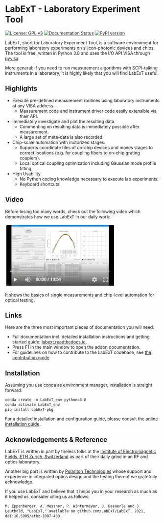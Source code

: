 # LabExT - Laboratory Experiment Tool

[![License: GPL v3](https://img.shields.io/badge/License-GPLv3-blue.svg)](https://www.gnu.org/licenses/gpl-3.0)
[![Documentation Status](https://readthedocs.org/projects/labext/badge/?version=latest)](https://labext.readthedocs.io/en/latest/?badge=latest)
[![PyPI version](https://badge.fury.io/py/LabExT-pkg.svg)](https://badge.fury.io/py/LabExT-pkg)

LabExT, short for Laboratory Experiment Tool, is a software environment for performing laboratory
experiments on silicon-photonic devices and chips. The tool is free, written in Python 3.8 and uses the I/O API VISA
through [pyvisa](https://github.com/pyvisa/pyvisa).

More general: if you need to run measurement algorithms with SCPI-talking instruments in a laboratory, it is highly
likely that you will find LabExT useful.

## Highlights
* Execute pre-defined measurement routines using laboratory instruments at any VISA address.
  * Measurement code and instrument driver code easily extensible via their API. 
* Immediately investigate and plot the resulting data.
  * Commenting on resulting data is immediately possible after measurement.
  * A large set of meta-data is also recorded.
* Chip-scale automation with motorized stages.
  * Supports coordinate files of on-chip devices and moves stages to correct locations (e.g. for coupling fibers to on-chip grating couplers).
  * Local optical coupling optimization including Gaussian mode profile fitting.
* High Usability
  * No Python coding knowledge necessary to execute lab experiments!
  * Keyboard shortcuts!

## Video
Before losing too many words, check out the following video which demonstrates how we use LabExT in our daily work:

[![LabExT Demo Video](docs/img/youtube_demo_vid.png)](https://www.youtube.com/watch?v=5qIm3p-ml3Y "Click to watch the LabExT demo video on youtube.")

It shows the basics of single measurements and chip-level automation for optical testing.

## Links
Here are the three most important pieces of documentation you will need:

* Full documentation incl. detailed installation instructions and getting started guide: [labext.readthedocs.io](https://labext.readthedocs.io/en/latest/).
* Press F1 in the main window to open the addon documentation.
* For guidelines on how to contribute to the LabExT codebase, see [the contribution guide](./CONTRIBUTING.md).

## Installation
Assuming you use conda as environment manager, installation is straight forward:
```
conda create -n LabExT_env python=3.8
conda activate LabExT_env
pip install LabExT-pkg
```

For a detailed installation and configuration guide, please consult the [online installation guide](https://labext.readthedocs.io/en/latest/installation/).

## Acknowledgements & Reference
LabExT is written in part by tireless folks at the
[Institute of Electromagnetic Fields, ETH Zurich, Switzerland](https://ief.ee.ethz.ch) as part of their daily grind in
an RF and optics laboratory.

Another big part is written by [Polariton Technologies](https://www.polariton.ch/) whose support and experience in
integrated optics design and the testing thereof we gratefully acknowledge.

If you use LabExT and believe that it helps you in your research as much as it helped us, consider citing us as follows:
```
M. Eppenberger, A. Messner, P. Wintermeyer, B. Baeuerle and J. Leuthold, "LabExT," available on github.com/LabExT/LabExT, 2021, doi:10.5905/ethz-1007-433.
```

